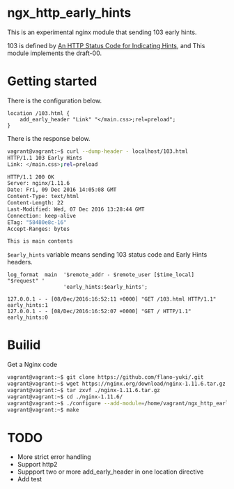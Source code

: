 # ngx_http_early_hints
This is an experimental nginx module that sending 103 early hints.

103 is defined by [An HTTP Status Code for Indicating Hints](https://tools.ietf.org/html/draft-kazuho-early-hints-status-code-00), and This module implements the draft-00.

# Getting started

There is the configuration below.

```nginx
location /103.html {
    add_early_header "Link" "</main.css>;rel=preload";
}
```

There is the response below.

```sh
vagrant@vagrant:~$ curl --dump-header - localhost/103.html
HTTP/1.1 103 Early Hints
Link: </main.css>;rel=preload

HTTP/1.1 200 OK
Server: nginx/1.11.6
Date: Fri, 09 Dec 2016 14:05:08 GMT
Content-Type: text/html
Content-Length: 22
Last-Modified: Wed, 07 Dec 2016 13:28:44 GMT
Connection: keep-alive
ETag: "58480e8c-16"
Accept-Ranges: bytes

This is main contents
```

`$early_hints` variable means sending 103 status code and Early Hints headers.
```
log_format  main  '$remote_addr - $remote_user [$time_local] "$request" '
                  'early_hints:$early_hints';
```
```
127.0.0.1 - - [08/Dec/2016:16:52:11 +0000] "GET /103.html HTTP/1.1" early_hints:1
127.0.0.1 - - [08/Dec/2016:16:52:07 +0000] "GET / HTTP/1.1" early_hints:0
```


# Builid
Get a Nginx code
```sh
vagrant@vagrant:~$ git clone https://github.com/flano-yuki/.git
vagrant@vagrant:~$ wget https://nginx.org/download/nginx-1.11.6.tar.gz
vagrant@vagrant:~$ tar zxvf ./nginx-1.11.6.tar.gz
vagrant@vagrant:~$ cd ./nginx-1.11.6/
vagrant@vagrant:~$ ./configure --add-module=/home/vagrant/ngx_http_early_hints/
vagrant@vagrant:~$ make
```

# TODO
- More strict error handling
- Support http2
- Suppport two or more add_early_header in one location directive
- Add test